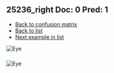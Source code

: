 ## 25236_right Doc: 0 Pred: 1
- [Back to confusion matrix](https://github.com/juliandewit/kaggle_retinopathy/blob/master/matrix.md)
- [Back to list](https://github.com/juliandewit/kaggle_retinopathy/blob/master/lists/01/list.md)
- [Next example in list](https://github.com/juliandewit/kaggle_retinopathy/blob/master/lists/01/25/2525_right.md)

![Eye](https://retinopaty.blob.core.windows.net/size1024/25236_right_0.jpeg)

### 

![Eye]()
